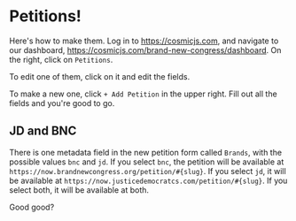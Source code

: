 # Petitions!

Here's how to make them. Log in to https://cosmicjs.com, and navigate to our
dashboard, https://cosmicjs.com/brand-new-congress/dashboard. On the right, click
on `Petitions`.

To edit one of them, click on it and edit the fields.

To make a new one, click `+ Add Petition` in the upper right. Fill out all the fields
and you're good to go.

## JD and BNC

There is one metadata field in the new petition form called `Brands`, with
the possible values `bnc` and `jd`. If you select `bnc`, the petition will be
available at `https://now.brandnewcongress.org/petition/#{slug}`. If you select
`jd`, it will be available at `https://now.justicedemocratcs.com/petition/#{slug}`.
If you select both, it will be available at both.

Good good?
